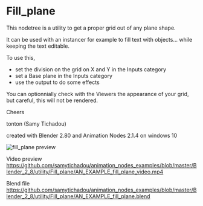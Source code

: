 # Fill_plane

This nodetree is a utility to get a proper grid out of any plane shape.

It can be used with an instancer for example to fill text with objects... while keeping the text editable.

To use this, 
- set the division on the grid on X and Y in the Inputs category
- set a Base plane in the Inputs category
- use the output to do some effects

You can optionnially check with the Viewers the appearance of your grid, but careful, this will not be rendered.

Cheers

tonton (Samy Tichadou)

created with Blender 2.80 and Animation Nodes 2.1.4 on windows 10

![fill_plane preview](https://github.com/samytichadou/animation_nodes_examples/blob/master/Blender_2_8/utility/Fill_plane/AN_EXAMPLE_fill_plane_preview.png)

Video preview
https://github.com/samytichadou/animation_nodes_examples/blob/master/Blender_2_8/utility/Fill_plane/AN_EXAMPLE_fill_plane_video.mp4

Blend file
https://github.com/samytichadou/animation_nodes_examples/blob/master/Blender_2_8/utility/Fill_plane/AN_EXAMPLE_fill_plane.blend
